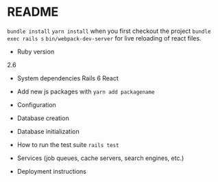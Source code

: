 # README
`bundle install`
`yarn install` when you first checkout the project
`bundle exec rails s`
`bin/webpack-dev-server` for live reloading of react files.

* Ruby version

2.6

* System dependencies
Rails 6
React

* Add new js packages with `yarn add packagename`

* Configuration

* Database creation

* Database initialization

* How to run the test suite
`rails test`

* Services (job queues, cache servers, search engines, etc.)

* Deployment instructions



